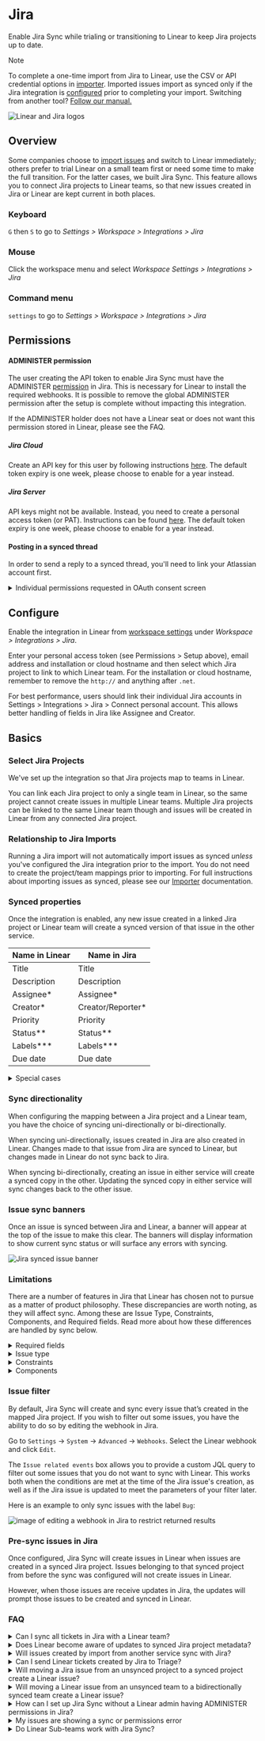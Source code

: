 # Jira

Enable Jira Sync while trialing or transitioning to Linear to keep Jira projects up to date.

> [!NOTE]
> To complete a one-time import from Jira to Linear, use the CSV or API credential options in [importer](https://linear.app/docs/import-issues#jira). Imported issues import as synced only if the Jira integration is [configured](https://linear.app/docs/jira#configure) prior to completing your import. Switching from another tool? [Follow our manual.](https://linear.app/switch)

![Linear and Jira logos](https://webassets.linear.app/images/ornj730p/production/024c8b01721750ee419812db75ef023f24e4aecc-2160x1327.png?q=95&auto=format&dpr=2)

## Overview

Some companies choose to [import issues](https://linear.app/docs/import-issues#jira) and switch to Linear immediately; others prefer to trial Linear on a small team first or need some time to make the full transition. For the latter cases, we built Jira Sync. This feature allows you to connect Jira projects to Linear teams, so that new issues created in Jira or Linear are kept current in both places.

### Keyboard

`G` then `S` to go to _Settings > Workspace > Integrations > Jira_

### Mouse

Click the workspace menu and select _Workspace_ _Settings > Integrations > Jira_

### Command menu

`settings` to go to _Settings > Workspace > Integrations > Jira_

## Permissions

#### ADMINISTER permission

The user creating the API token to enable Jira Sync must have the ADMINISTER [permission](https://support.atlassian.com/jira-cloud-administration/docs/manage-global-permissions/) in Jira. This is necessary for Linear to install the required webhooks. It is possible to remove the global ADMINISTER permission after the setup is complete without impacting this integration. 

If the ADMINISTER holder does not have a Linear seat or does not want this permission stored in Linear, please see the FAQ.

##### Jira Cloud

Create an API key for this user by following instructions [here](https://support.atlassian.com/atlassian-account/docs/manage-api-tokens-for-your-atlassian-account/). The default token expiry is one week, please choose to enable for a year instead.

##### Jira Server

API keys might not be available. Instead, you need to create a personal access token (or PAT). Instructions can be found [here](https://confluence.atlassian.com/enterprise/using-personal-access-tokens-1026032365.html). The default token expiry is one week, please choose to enable for a year instead.

#### Posting in a synced thread

In order to send a reply to a synced thread, you'll need to link your Atlassian account first.

<details>
<summary>Individual permissions requested in OAuth consent screen</summary>
Permission | What we use it for
--- | ---
User → View → me | We use this to capture the Jira Account ID of each user. This allows us to properly map users between Linear and Jira
User → View → me | This allows us to create issues and comments on behalf of the user. This does not grant access to read issues or comments not created by this user.

Jira Server users will be presented with a simple form to input their own personal access token.

![OAuth consent screen for Jira Sync](https://webassets.linear.app/images/ornj730p/production/f6d920cbe88216b212e34342426a83e1a16dbae7-1196x1270.png?q=95&auto=format&dpr=2)
</details>

## Configure

Enable the integration in Linear from [workspace settings](https://linear.app/settings/integrations) under _Workspace > Integrations > Jira_.

Enter your personal access token (see Permissions > Setup above), email address and installation or cloud hostname and then select which Jira project to link to which Linear team. For the installation or cloud hostname, remember to remove the `http://` and anything after `.net`.

For best performance, users should link their individual Jira accounts in Settings > Integrations > Jira > Connect personal account. This allows better handling of fields in Jira like Assignee and Creator.

## Basics

### Select Jira Projects

We've set up the integration so that Jira projects map to teams in Linear.   
  
You can link each Jira project to only a single team in Linear, so the same project cannot create issues in multiple Linear teams. Multiple Jira projects can be linked to the same Linear team though and issues will be created in Linear from any connected Jira project. 

### Relationship to Jira Imports

Running a Jira import will not automatically import issues as synced _unless_ you've configured the Jira integration prior to the import. You do not need to create the project/team mappings prior to importing. For full instructions about importing issues as synced, please see our [Importer](https://linear.app/docs/import-issues#import-and-sync-with-jira) documentation.

### Synced properties

Once the integration is enabled, any new issue created in a linked Jira project or Linear team will create a synced version of that issue in the other service.

Name in Linear | Name in Jira
--- | ---
Title | Title
Description | Description
Assignee*  | Assignee* 
Creator*  | Creator/Reporter* 
Priority | Priority
Status** | Status**
Labels*** | Labels***
Due date | Due date

<details>
<summary>Special cases</summary>
* For these fields to sync successfully, the relevant user must connect their Jira account to Linear in Settings > Integrations > Jira Link. If no connection exists, the Assignee field will be unassigned, and/or the creator field will be the user who configured Jira Link.

** Deleting a synced issue in either Jira or Linear will not delete the issue in the other direction, or otherwise affect status in the synced issue.

If a synced issue in Jira moves to a status not in Linear, The Linear issue's status will not update. The status will update in Linear if the synced issue is moved in Jira to a status that can be mapped properly, or if the status is changed in Linear directly.

*** For labels to sync from Jira to Linear, the label must have already been created in Linear (either through a previous import, or by creating the label manually or through our GraphQL API. When labels sync from Linear to Jira, we'll create a new label in Jira when appropriate.
</details>

### Sync directionality

When configuring the mapping between a Jira project and a Linear team, you have the choice of syncing uni-directionally or bi-directionally.

When syncing uni-directionally, issues created in Jira are also created in Linear. Changes made to that issue from Jira are synced to Linear, but changes made in Linear do not sync back to Jira. 

When syncing bi-directionally, creating an issue in either service will create a synced copy in the other. Updating the synced copy in either service will sync changes back to the other issue.

### Issue sync banners

Once an issue is synced between Jira and Linear, a banner will appear at the top of the issue to make this clear. The banners will display information to show current sync status or will surface any errors with syncing.

![Jira synced issue banner](https://webassets.linear.app/images/ornj730p/production/08bd834bb5c1c5ae41ac68192a284a82363690f7-2874x150.png?q=95&auto=format&dpr=2)

### Limitations

There are a number of features in Jira that Linear has chosen not to pursue as a matter of product philosophy. These discrepancies are worth noting, as they will affect sync. Among these are Issue Type, Constraints, Components, and Required fields. Read more about how these differences are handled by sync below.

<details>
<summary>Required fields</summary>
If a Jira project's workflow demands required fields, we will not create the synced issue in Linear. In the case where an issue has been created in Linear before required fields are enforced in Jira, we'll send an error to the Linear issue as a comment to surface the problem.
</details>

<details>
<summary>Issue type</summary>
Issue type is a native required field in Jira. Bug, Story, Epic and Task are common issue types. When you create a new issue in Linear and we create a synced issue in Jira, it will be type _Task_ if we find that type in Jira. 

If this type has been deleted, we'll fallback to the first type on the list. If issues created in Linear are created in Jira as _Story_ for instance, you may wish to create a type _Task_ so that future issues created in Linear will display appropriately.
</details>

<details>
<summary>Constraints</summary>
You may have constraints in Jira that prevent certain updates to a Jira issue   until various conditions are met.

If you update a synced Linear issue in a way that violates Jira constraint, the Linear issue will update but the Jira issue will not.
</details>

<details>
<summary>Components</summary>
In a synced Linear issue, components appear as labels - "Component: Engineering" for instance. These labels cannot be grouped or deleted. Removing a component label from an issue in Linear will remove the component in the synced Jira issue.
</details>

### Issue filter

By default, Jira Sync will create and sync every issue that’s created in the mapped Jira project. If you wish to filter out some issues, you have the ability to do so by editing the webhook in Jira.

Go to `Settings` → `System` → `Advanced` → `Webhooks`. Select the Linear webhook and click `Edit`.

The `Issue related events` box allows you to provide a custom JQL query to filter out some issues that you do not want to sync with Linear. This works both when the conditions are met at the time of the Jira issue's creation, as well as if the Jira issue is updated to meet the parameters of your filter later.

Here is an example to only sync issues with the label `Bug`:

![image of editing a webhook in Jira to restrict returned results](https://webassets.linear.app/images/ornj730p/production/82c1152a9b627e4b7ebf326122e3dc08a9deea5c-2096x316.png?q=95&auto=format&dpr=2)

### Pre-sync issues in Jira

Once configured, Jira Sync will create issues in Linear when issues are created in a synced Jira project. Issues belonging to that synced project from before the sync was configured will not create issues in Linear.

However, when those issues are receive updates in Jira, the updates will prompt those issues to be created and synced in Linear.

### FAQ

<details>
<summary>Can I sync all tickets in Jira with a Linear team?</summary>
Jira Sync is a forward looking integration -- it will create new issues in Linear or Jira when a new issue is created in a synced context in either service. 

If you'd like to import your Jira issues as synced, please follow the steps [here](https://linear.app/docs/import-issues#import-and-sync-with-jira).
</details>

<details>
<summary>Does Linear become aware of updates to synced Jira project metadata?</summary>
If you change metadata in synced Jira projects (delete, add, make them unrequired) this may cause the Jira issue and Linear issue to become out of sync. 

Clicking the refresh button on the list of synced Jira projects in Linear settings will update the list of available projects, but also update the metadata to Linear's context. This is a fix forward; issues already out of sync because of missing metadata will not update after pressing this. 





![Showing the refresh button in the Jira integration to account for new Jira metadata](https://webassets.linear.app/images/ornj730p/production/028551dbcc69612f31c12505703eedd684a6c3d9-819x469.png?q=95&auto=format&dpr=2)
</details>

<details>
<summary>Will issues created by import from another service sync with Jira?</summary>
No, Issues imported to Linear in general will not create a synced copy in Jira. The specific exception to this is if you set up a synced Jira project in Linear and import from that Jira project to Linear.

Other imports outside of this will not create synced issues in Jira.
</details>

<details>
<summary>Can I send Linear tickets created by Jira to Triage? </summary>
You may wish to triage Linear issues created by Jira instead of syncing their status automatically (for example, you may want the opportunity to decline the issue before admitting it to your backlog).



While this integration is broadly intended to keep Jira and Linear issues in sync, you can workaround this by renaming your first status under type _Started_ something besides To do, to-do or similar variants. When the integration can't determine the right status at issue creation, it falls back to Triage. In other words, if your first started status is called "Started" in Linear and "To do" in Jira, new issues created by Jira in Linear will go to Triage.
</details>

<details>
<summary>Will moving a Jira issue from an unsynced project to a synced project create a Linear issue?</summary>
Yes, a Linear issue will be created when a Jira issue is moved into a synced project.
</details>

<details>
<summary>Will moving a Linear issue from an unsynced team to a bidirectionally synced team create a Linear issue?</summary>
No, a Jira issue will not be created when a Linear issue is moved from one team to another. This will only work when an issue is created directly in the Linear Team.
</details>

<details>
<summary>How can I set up Jira Sync without a Linear admin having ADMINISTER permissions in Jira?</summary>
This integration may also be setup with the webhook option. The actor who configures the webhook must still have ADMINISTER, but this can be done between two people synchronously -- A Jira ADMINISTER holder without a Linear seat, and a Linear admin with BROWSE PROJECTS permissions.



To do this, the Linear actor would choose the "Manual Webhook" option in Linear > Settings > Integrations > Jira

![shows the webhook option when enabling jira sync](https://webassets.linear.app/images/ornj730p/production/bbfe85dd0e58a3f01b7642dc0c3d653fccf8eb16-516x243.png?q=95&auto=format&dpr=2)

Then, the same person can fill this section:

![Picture of the form asking for API token, Jira account email address and jira hostname](https://webassets.linear.app/images/ornj730p/production/b10ac5161fcb397d860c4e6fa15238ed3f0d6c75-487x414.png?q=95&auto=format&dpr=2)

On submission, they'll be presented with this form. They can then share the webhook URL and these instructions with the Jira ADMINISTER holder, who can setup the webhook in Jira directly:  


![jira webhook form in Linear](https://webassets.linear.app/images/ornj730p/production/b2c81982922bb2ccefd750b2fcf17adda6acc7c3-485x584.png?q=95&auto=format&dpr=2)

After the webhook is setup, the Jira actor can securely share the webhook secret (through something like 1Password) to the Linear admin, who can input it where prompted and click Save. Any Linear admin can then manage the integration from within Linear.
</details>

<details>
<summary>My issues are showing a sync or permissions error</summary>
Viewing the sync error will tell you more specific information about the root cause of the sync error. This can typically occur in cases where an issue is missing on Jira or your permissions are not configured correctly.   


For permissions errors, using Jira's permissions helper can shed light on where the error lies. 

![Jira permission helper](https://webassets.linear.app/images/ornj730p/production/1b0faa06c89c3759263aa68f59d4e584de22eba8-633x344.png?q=95&auto=format&dpr=2)

Fill the values to:

* ​**User**​: This should be set to the user who created the Jira Sync integration (you can check this in Linear in Settings > Integrations > Jira > Enabled by)
* ​**Issue**​: Even though we are looking to check permissions to create new issues, the form requires us to pick an issue to check against. Choose any issue.
* **Permission:**​ Choose `Create issues`. Then click submit and look for a status in the blue box, it should tell if that user has access to this permission on this project. If not, the details below should contain some clues about what's missing.
</details>

<details>
<summary>Do Linear Sub-teams work with Jira Sync? </summary>
[Sub-teams](https://linear.app/docs/sub-teams) are not considered when mapping Jira projects and Linear teams. 

If a parent team is linked to Jira bidirectionally, issues created in that parent team will be created in Jira. Issues created in its sub-teams will not be created in the linked Jira team. 

The sub-teams themselves may be linked individually to Jira projects however, and this will work independent of the parent team's sync settings.
</details>